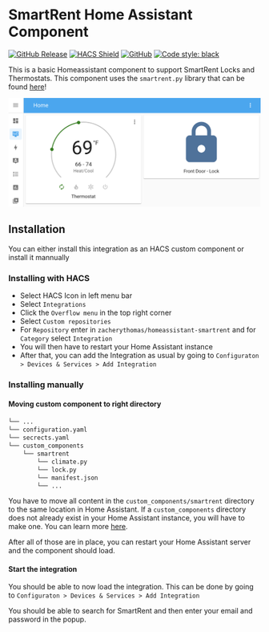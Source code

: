 # SmartRent Home Assistant Component

[![GitHub Release][releases-shield]][releases]
[![HACS Shield][hacs-shield]](https://github.com/hacs/integration)
[![GitHub][license-shield]](LICENSE.txt)
[![Code style: black][black-shield]](https://github.com/psf/black)


This is a basic Homeassistant component to support SmartRent Locks and Thermostats. This component uses the `smartrent.py` library that can be found [here](https://github.com/ZacheryThomas/smartrent.py)!

![example screenshot](docs/dashboard_screenshot.png)

## Installation

You can either install this integration as an HACS custom component or install it mannually
### Installing with HACS
* Select HACS Icon in left menu bar
* Select `Integrations`
* Click the `Overflow menu` in the top right corner
* Select `Custom repositories`
* For `Repository` enter in `zacherythomas/homeassistant-smartrent` and for `Category` select `Integration`
* You will then have to restart your Home Assistant instance
* After that, you can add the Integration as usual by going to `Configuraton > Devices & Services > Add Integration`


### Installing manually

#### Moving custom component to right directory
```
└── ...
└── configuration.yaml
└── secrects.yaml
└── custom_components
    └── smartrent
        └── climate.py
        └── lock.py
        └── manifest.json
        └── ...
```

You have to move all content in the `custom_components/smartrent` directory to the same location in Home Assistant. If a `custom_components` directory does not already exist in your Home Assistant instance, you will have to make one. You can learn more [here](https://developers.home-assistant.io/docs/creating_integration_file_structure#where-home-assistant-looks-for-integrations).

After all of those are in place, you can restart your Home Assistant server and the component should load.

#### Start the integration
You should be able to now load the integration. This can be done by going to `Configuraton > Devices & Services > Add Integration`

You should be able to search for SmartRent and then enter your email and password in the popup.

[license-shield]: https://img.shields.io/github/license/zacherythomas/homeassistant-smartrent.svg?style=for-the-badge
[hacs-shield]: https://img.shields.io/badge/HACS-Custom-41BDF5.svg?style=for-the-badge
[black-shield]: https://img.shields.io/badge/code%20style-black-000000.svg?style=for-the-badge

[releases-shield]: https://img.shields.io/github/release/zacherythomas/homeassistant-smartrent.svg?style=for-the-badge
[releases]: https://github.com/zacherythomas/homeassistant-smartrent/releases
[commits-shield]: https://img.shields.io/github/commit-activity/y/zacherythomas/homeassistant-smartrent.svg?style=for-the-badge
[commits]: https://github.com/zacherythomas/homeassistant-smartrent/commits/master
